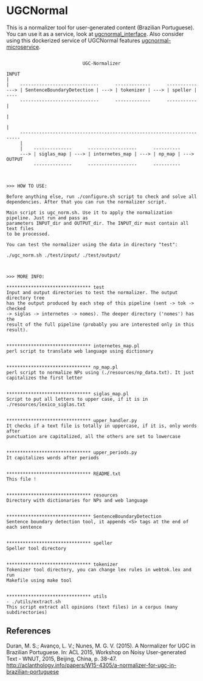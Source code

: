 # UGCNormal

This is a normalizer tool for user-generated content (Brazilian Portuguese). You can use it as a service, look at [ugcnormal_interface](https://github.com/thiagootuler/ugcnormal_interface). Also consider using this dockerized service of UGCNormal features [ugcnormal-microservice](https://github.com/staticdev/ugcnormal-microservice).


```

                            UGC-Normalizer

INPUT
|
|    -----------------------------      -------------      -----------
---> | SentenceBoundaryDetection | ---> | tokenizer | ---> | speller | ----
     -----------------------------      -------------      -----------    |
                                                                          |
                                                                          |
     ----------------------------------------------------------------------
     |
     |    --------------      ------------------      ----------
     ---> | siglas_map | ---> | internetes_map | ---> | np_map | ---> OUTPUT
          --------------      ------------------      ----------



>>> HOW TO USE:

Before anything else, run ./configure.sh script to check and solve all
dependencies. After that you can run the normalizer script.

Main script is ugc_norm.sh. Use it to apply the normalization pipeline. Just run and pass as
parameters INPUT_dir and OUTPUT_dir. The INPUT_dir must contain all text files
to be processed.

You can test the normalizer using the data in directory "test":

./ugc_norm.sh ./test/input/ ./test/output/



>>> MORE INFO:

******************************* test
Input and output directories to test the normalizer. The output directory tree
has the output produced by each step of this pipeline (sent -> tok -> checked
-> siglas -> internetes -> nomes). The deeper directory ('nomes') has the
result of the full pipeline (probably you are interested only in this result).


******************************* internetes_map.pl
perl script to translate web language using dictionary


******************************* np_map.pl
perl script to normalize NPs using (./resources/np_data.txt). It just
capitalizes the first letter


******************************* siglas_map.pl
Script to put all letters to upper case, if it is in ./resources/lexico_siglas.txt


******************************* upper_handler.py
It checks if a text file is totally in uppercase, if it is, only words after
punctuation are capitalized, all the others are set to lowercase


******************************* upper_periods.py
It capitalizes words after periods


******************************* README.txt
This file !


******************************* resources
Directory with dictionaries for NPs and web language


******************************* SentenceBoundaryDetection
Sentence boundary detection tool, it appends <S> tags at the end of each sentence


******************************* speller
Speller tool directory


******************************* tokenizer
Tokenizer tool directory, you can change lex rules in webtok.lex and run
Makefile using make tool


******************************* utils
- ./utils/extract.sh
This script extract all opinions (text files) in a corpus (many
subdirectories)
```

## References
Duran, M. S.; Avanço, L. V.; Nunes, M. G. V. (2015). A Normalizer for UGC in Brazilian Portuguese. In: ACL 2015, Workshop on Noisy User-generated Text - WNUT, 2015, Beijing, China, p. 38-47.
<http://aclanthology.info/papers/W15-4305/a-normalizer-for-ugc-in-brazilian-portuguese>
